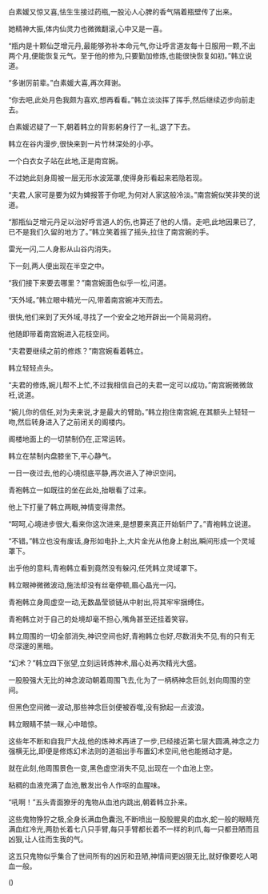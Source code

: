 
白素媛又惊又喜,怯生生接过药瓶,一股沁人心脾的香气隔着瓶壁传了出来。

她精神大振,体内仙灵力也微微翻滚,心中又是一喜。

“瓶内是十颗仙芝增元丹,最能够弥补本命元气,你让呼言道友每十日服用一颗,不出两个月,便能恢复元气。至于他的修为,只要勤加修炼,也能很快恢复如初。”韩立说道。

“多谢厉前辈。”白素媛大喜,再次拜谢。

“你去吧,此处月色我颇为喜欢,想再看看。”韩立淡淡挥了挥手,然后继续迈步向前走去。

白素媛迟疑了一下,朝着韩立的背影躬身行了一礼,退了下去。

韩立在谷内漫步,很快来到一片竹林深处的小亭。

一个白衣女子站在此地,正是南宫婉。

不过她此刻身周被一层无形水波笼罩,使得身形看起来若隐若现。

“夫君,人家可是要为奴为婢报答于你呢,为何对人家这般冷淡。”南宫婉似笑非笑的说道。

“那瓶仙芝增元丹足以治好呼言道人的伤,也算还了他的人情。走吧,此地因果已了,已不是我们久留的地方了。”韩立笑着摇了摇头,拉住了南宫婉的手。

雷光一闪,二人身影从山谷内消失。

下一刻,两人便出现在半空之中。

“我们接下来要去哪里？”南宫婉面色似乎一松,问道。

“天外域。”韩立眼中精光一闪,带着南宫婉冲天而去。

很快,他们来到了天外域,寻找了一个安全之地开辟出一个简易洞府。

他随即带着南宫婉进入花枝空间。

“夫君要继续之前的修炼？”南宫婉看着韩立。

韩立轻轻点头。

“夫君的修炼,婉儿帮不上忙,不过我相信自己的夫君一定可以成功。”南宫婉微微敛衽,说道。

“婉儿你的信任,对为夫来说,才是最大的臂助。”韩立抱住南宫婉,在其额头上轻轻一吻,然后转身进入了之前闭关的阁楼内。

阁楼地面上的一切禁制仍在,正常运转。

韩立在禁制内盘膝坐下,平心静气。

一日一夜过去,他的心境彻底平静,再次进入了神识空间。

青袍韩立一如既往的坐在此处,抬眼看了过来。

他上下打量了韩立两眼,神情变得肃然。

“呵呵,心境进步很大,看来你这次进来,是想要来真正开始斩尸了。”青袍韩立说道。

“不错。”韩立也没有废话,身形如电扑上,大片金光从他身上射出,瞬间形成一个灵域罩下。

出乎他的意料,青袍韩立看到竟然没有躲闪,任凭韩立灵域罩下。

韩立眼神微微波动,施法却没有丝毫停顿,眉心晶光一闪。

青袍韩立身周虚空一动,无数晶莹锁链从中射出,将其牢牢捆缚住。

青袍韩立对于自己的处境却毫不担心,嘴角甚至还挂着笑容。

韩立周围的一切全部消失,神识空间也好,青袍韩立也好,尽数消失不见,有的只有无尽深邃的黑暗。

“幻术？”韩立四下张望,立刻运转炼神术,眉心处再次精光大盛。

一股股强大无比的神念波动朝着周围飞去,化为了一柄柄神念巨剑,划向周围的空间。

但黑色空间微一波动,那些神念巨剑便被吞噬,没有掀起一点波浪。

韩立眼睛不禁一眯,心中暗惊。

这些年不断和自我尸大战,他的炼神术再进了一步,已经接近第七层大圆满,神念之力强横无比,即便是修炼幻术法则的道祖出手布置幻术空间,他也能撼动才是。

就在此刻,他周围景色一变,黑色虚空消失不见,出现在一个血池上空。

粘稠的血液充满了血池,散发出令人作呕的血腥味。

“吼啊！”五头青面獠牙的鬼物从血池内跳出,朝着韩立扑来。

这些鬼物狰狞之极,全身长满血色囊泡,不断喷出一股股腥臭的血水,蛇一般的眼睛充满血红冷光,两肋长着七八只手臂,每只手臂都长着不一样的利爪,每一只都丑陋而且凶狠,让人往而生我的气。

这五只鬼物似乎集合了世间所有的凶厉和丑陋,神情间更凶狠无比,就好像要吃人喝血一般。

()